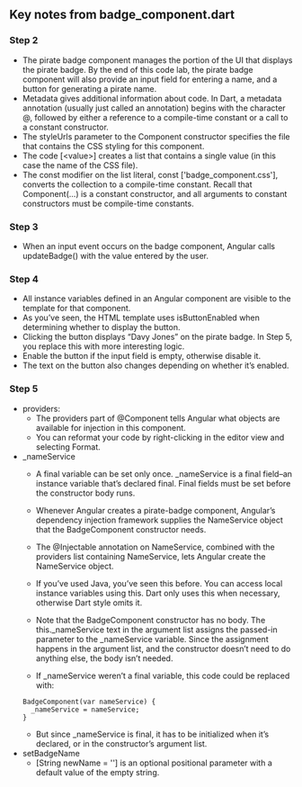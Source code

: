 ## Key notes from badge_component.dart

### Step 2
- The pirate badge component manages the portion of the UI that displays the pirate badge. By the end of this code lab, the pirate badge component will also provide an input field for entering a name, and a button for generating a pirate name.
- Metadata gives additional information about code. In Dart, a metadata annotation (usually just called an annotation) begins with the character @, followed by either a reference to a compile-time constant or a call to a constant constructor.
- The styleUrls parameter to the Component constructor specifies the file that contains the CSS styling for this component.
- The code [\<value\>] creates a list that contains a single value (in this case the name of the CSS file).
- The const modifier on the list literal, const ['badge_component.css'], converts the collection to a compile-time constant. Recall that Component(...) is a constant constructor, and all arguments to constant constructors must be compile-time constants.

### Step 3
- When an input event occurs on the badge component, Angular calls updateBadge() with the value entered by the user.

### Step 4
- All instance variables defined in an Angular component are visible to the template for that component.
- As you’ve seen, the HTML template uses isButtonEnabled when determining whether to display the button.
- Clicking the button displays “Davy Jones” on the pirate badge. In Step 5, you replace this with more interesting logic.
- Enable the button if the input field is empty, otherwise disable it.
- The text on the button also changes depending on whether it’s enabled.

### Step 5
- providers:
  - The providers part of @Component tells Angular what objects are available for injection in this component.
  - You can reformat your code by right-clicking in the editor view and selecting Format.
- \_nameService
  - A final variable can be set only once. \_nameService is a final field–an instance variable that’s declared final. Final fields must be set before the constructor body runs.
  - Whenever Angular creates a pirate-badge component, Angular’s dependency injection framework supplies the NameService object that the BadgeComponent constructor needs.
  - The @Injectable annotation on NameService, combined with the providers list containing NameService, lets Angular create the NameService object.
  - If you’ve used Java, you’ve seen this before. You can access local instance variables using this. Dart only uses this when necessary, otherwise Dart style omits it.
  - Note that the BadgeComponent constructor has no body. The this.\_nameService text in the argument list assigns the passed-in parameter to the \_nameService variable. Since the assignment happens in the argument list, and the constructor doesn’t need to do anything else, the body isn’t needed.

  - If \_nameService weren’t a final variable, this code could be replaced with:
  ```
  BadgeComponent(var nameService) {
    _nameService = nameService;
  }
  ```
  - But since \_nameService is final, it has to be initialized when it’s declared, or in the constructor’s argument list.
- setBadgeName
  - [String newName = ''] is an optional positional parameter with a default value of the empty string.
